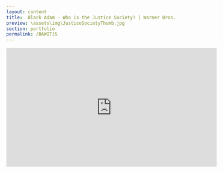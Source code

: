 ```yaml
---
layout: content
title:  Black Adam - Who is the Justice Society? | Warner Bros.
preview: \assets\img\JusticeSocietyThumb.jpg
section: portfolio
permalink: /BAWITJS
---
```



<iframe width="560" height="315" src="https://www.youtube.com/embed/kpjwc55Bp6I" title="YouTube video player" frameborder="0" allow="accelerometer; autoplay; clipboard-write; encrypted-media; gyroscope; picture-in-picture; web-share" allowfullscreen></iframe>